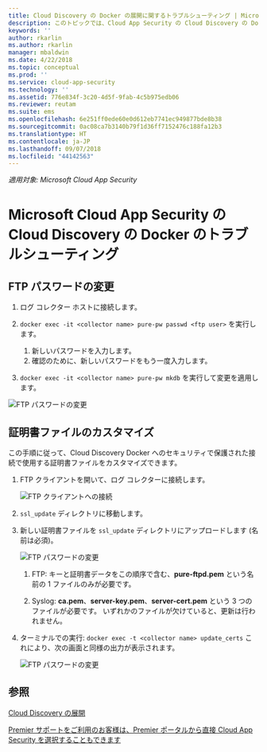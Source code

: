 ```yaml
---
title: Cloud Discovery の Docker の展開に関するトラブルシューティング | Microsoft Docs
description: このトピックでは、Cloud App Security の Cloud Discovery の Docker 構成を変更するプロセスについて説明します。
keywords: ''
author: rkarlin
ms.author: rkarlin
manager: mbaldwin
ms.date: 4/22/2018
ms.topic: conceptual
ms.prod: ''
ms.service: cloud-app-security
ms.technology: ''
ms.assetid: 776e834f-3c20-4d5f-9fab-4c5b975edb06
ms.reviewer: reutam
ms.suite: ems
ms.openlocfilehash: 6e251ff0ede60e0d612eb7741ec949877bde8b38
ms.sourcegitcommit: 0ac08ca7b3140b79f1d36ff7152476c188fa12b3
ms.translationtype: HT
ms.contentlocale: ja-JP
ms.lasthandoff: 09/07/2018
ms.locfileid: "44142563"
---
```

*適用対象: Microsoft Cloud App Security*

# <a name="troubleshooting-the-microsoft-cloud-app-security-cloud-discovery-docker"></a>Microsoft Cloud App Security の Cloud Discovery の Docker のトラブルシューティング

## <a name="changing-the-ftp-password"></a>FTP パスワードの変更


1. ログ コレクター ホストに接続します。

2.  `docker exec -it <collector name> pure-pw passwd <ftp user>` を実行します。

    1. 新しいパスワードを入力します。
    2. 確認のために、新しいパスワードをもう一度入力します。
 
3.  `docker exec -it <collector name> pure-pw mkdb` を実行して変更を適用します。


  ![FTP パスワードの変更](./media/ftp-connect.png)

## <a name="customize-certificate-files"></a>証明書ファイルのカスタマイズ

この手順に従って、Cloud Discovery Docker へのセキュリティで保護された接続で使用する証明書ファイルをカスタマイズできます。

1. FTP クライアントを開いて、ログ コレクターに接続します。

   ![FTP クライアントへの接続](./media/ftp-connect.png)

2. `ssl_update` ディレクトリに移動します。
3. 新しい証明書ファイルを `ssl_update` ディレクトリにアップロードします (名前は必須)。

   ![FTP パスワードの変更](./media/new-certs.png)

   1.  FTP: キーと証明書データをこの順序で含む、**pure-ftpd.pem** という名前の 1 ファイルのみが必要です。
    
   2.  Syslog: **ca.pem**、**server-key.pem**、**server-cert.pem** という 3 つのファイルが必要です。 いずれかのファイルが欠けていると、更新は行われません。

4. ターミナルでの実行: `docker exec -t <collector name> update_certs` これにより、次の画面と同様の出力が表示されます。

   ![FTP パスワードの変更](./media/update-certs.png)

## <a name="see-also"></a>参照
[Cloud Discovery の展開](set-up-cloud-discovery.md)

[Premier サポートをご利用のお客様は、Premier ポータルから直接 Cloud App Security を選択することもできます](https://premier.microsoft.com/)

